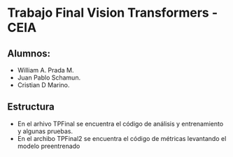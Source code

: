 # Trabajo Final Vision Transformers - CEIA
## Alumnos:
- William A. Prada M.
- Juan Pablo Schamun.
- Cristian D Marino.

## Estructura
 - En el arhivo TPFinal se encuentra el código de análisis y entrenamiento y algunas pruebas.
 - En el archibo TPFinal2 se encuentra el código de métricas levantando el modelo preentrenado
